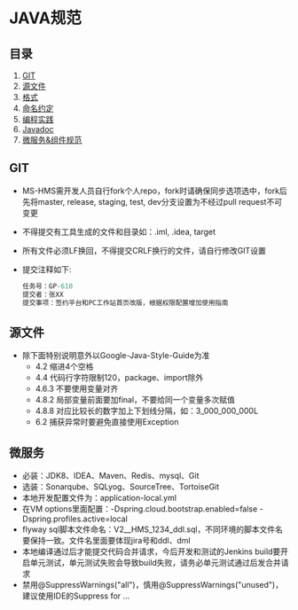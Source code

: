# JAVA规范

## 目录
1. [GIT](#Git)
1. [源文件](#Sourcefile)
1. [格式](#Formatting)
1. [命名约定](#Naming)
1. [编程实践](#ProgrammingPractices)
1. [Javadoc](#Javadoc)
1. [微服务&组件规范](#ms)

## <a name="Git">GIT</a>
* MS-HMS需开发人员自行fork个人repo，fork时请确保同步选项选中，fork后先将master, release, staging, test, dev分支设置为不经过pull request不可变更
* 不得提交有工具生成的文件和目录如：.iml, .idea, target
* 所有文件必须LF换回，不得提交CRLF换行的文件，请自行修改GIT设置
* 提交注释如下:

  ```javascript
  任务号：GP-610
  提交者：张XX
  提交事项：签约平台和PC工作站首页改版，根据权限配置增加使用指南
  ```

## <a name="Sourcefile">源文件</a>
* 除下面特别说明意外以Google-Java-Style-Guide为准
  * 4.2 缩进4个空格
  * 4.4 代码行字符限制120，package、import除外
  * 4.6.3 不要使用变量对齐
  * 4.8.2 局部变量前面要加final，不要给同一个变量多次赋值
  * 4.8.8 对应比较长的数字加上下划线分隔，如：3_000_000_000L
  * 6.2 捕获异常时要避免直接使用Exception

## <a name="ms">微服务</a>
* 必装：JDK8、IDEA、Maven、Redis、mysql、Git
* 选装：Sonarqube、SQLyog、SourceTree、TortoiseGit
* 本地开发配置文件为：application-local.yml
* 在VM options里面配置：-Dspring.cloud.bootstrap.enabled=false -Dspring.profiles.active=local
* flyway sql脚本文件命名：V2__HMS_1234_ddl.sql，不同环境的脚本文件名要保持一致。文件名里面要体现jira号和ddl、dml
* 本地编译通过后才能提交代码合并请求，今后开发和测试的Jenkins build要开启单元测试，单元测试失败会导致build失败，请务必单元测试通过后发合并请求
* 禁用@SuppressWarnings("all")，慎用@SuppressWarnings("unused")，建议使用IDE的Suppress for ...
